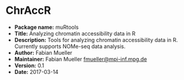 # ChrAccR
* __Package name:__ muRtools
* __Title:__ Analyzing chromatin accessibility data in R
* __Description:__ Tools for analyzing chromatin accessibility data in R. Currently supports NOMe-seq data analysis.
* __Author:__ Fabian Mueller
* __Maintainer:__ Fabian Mueller <fmueller@mpi-inf.mpg.de>
* __Version:__ 0.1
* __Date:__ 2017-03-14
